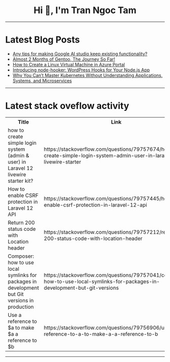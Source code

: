 <h1 align="center">Hi 👋, I'm Tran Ngoc Tam</h1>

---

# Latest Blog Posts 
<!-- BLOG-POST-LIST:START -->
- [Any tips for making Google AI studio keep existing functionality?](https://dev.to/_bigblind/any-tips-for-making-google-ai-studio-keep-existing-functionality-4emk)
- [Almost 2 Months of Gentoo, The Journey So Far!](https://dev.to/darthmoomancer/almost-2-months-of-gentoo-the-journey-so-far-1m46)
- [How to Create a Linux Virtual Machine in Azure Portal](https://dev.to/jic/how-to-create-a-linux-virtual-machine-in-azure-portal-2482)
- [Introducing node-hooker: WordPress Hooks for Your Node.js App](https://dev.to/mamedul_islam/introducing-node-hooker-wordpress-hooks-for-your-nodejs-app-2bn7)
- [Why You Can’t Master Kubernetes Without Understanding Applications, Systems, and Microservices](https://dev.to/srinivasamcjf/why-you-cant-master-kubernetes-without-understanding-applications-systems-and-microservices-1h21)
<!-- BLOG-POST-LIST:END -->

---

# Latest stack oveflow activity
<table>
  <tr><th>Title</th><th>Link</th></tr>
  <!-- STACKOVERFLOW:START --><tr><td>how to create simple login system &lpar;admin &amp; user&rpar; in Laravel 12 livewire starter kit?</td><td>https://stackoverflow.com/questions/79757674/how-to-create-simple-login-system-admin-user-in-laravel-12-livewire-starter</td></tr><tr><td>How to enable CSRF protection in Laravel 12 API</td><td>https://stackoverflow.com/questions/79757445/how-to-enable-csrf-protection-in-laravel-12-api</td></tr><tr><td>Return 200 status code with Location header</td><td>https://stackoverflow.com/questions/79757212/return-200-status-code-with-location-header</td></tr><tr><td>Composer: how to use local symlinks for packages in development but Git versions in production</td><td>https://stackoverflow.com/questions/79757041/composer-how-to-use-local-symlinks-for-packages-in-development-but-git-versions</td></tr><tr><td>Use a reference to $a to make $a a reference to $b</td><td>https://stackoverflow.com/questions/79756906/use-a-reference-to-a-to-make-a-a-reference-to-b</td></tr><!-- STACKOVERFLOW:END -->
</table>

---


